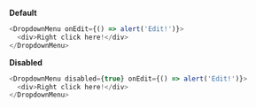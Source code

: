 **Default**

```js
<DropdownMenu onEdit={() => alert('Edit!')}>
  <div>Right click here!</div>
</DropdownMenu>
```

**Disabled**

```js
<DropdownMenu disabled={true} onEdit={() => alert('Edit!')}>
  <div>Right click here!</div>
</DropdownMenu>
```

